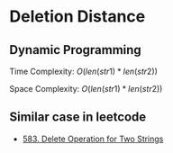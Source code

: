 # Deletion Distance

## Dynamic Programming

Time Complexity: $O(len(str1) * len(str2))$

Space Complexity: $O(len(str1) * len(str2))$

## Similar case in leetcode
- [583. Delete Operation for Two Strings](https://leetcode.com/problems/delete-operation-for-two-strings/)